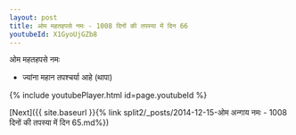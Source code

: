 ```yaml
---
layout: post
title: ओम महतहपसे नमः - 1008 दिनों की तपस्या में दिन 66
youtubeId: X1GyoUjGZb8
---
```

 
 
 ओम महतहपसे नमः  
 
 -  ज्यांना महान तपश्चर्या आहे (थापा) 
 
  
 
  
 
 
 
 
 
 


{% include youtubePlayer.html id=page.youtubeId %}
 
[Next]({{ site.baseurl }}{% link  split2/_posts/2014-12-15-ओम अन्गाय नमः - 1008 दिनों की तपस्या में दिन 65.md%})
 

